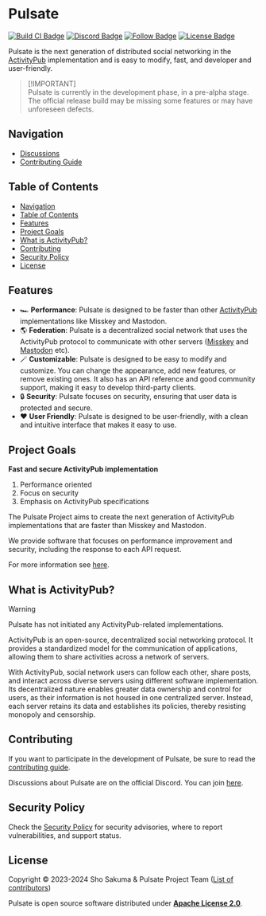 # Pulsate

[![Build CI Badge](https://github.com/pulsate-dev/pulsate/actions/workflows/build.yaml/badge.svg)](https://github.com/pulsate-dev/pulsate/actions/workflows/build.yaml)
[![Discord Badge](https://img.shields.io/discord/1155472831744856164?label=Discord&color=5865F2)](https://link.pulsate.dev/discord)
[![Follow Badge](https://img.shields.io/badge/Follow_me!-black?logo=x&logoColor=white)](https://link.pulsate.dev/x)
[![License Badge](https://img.shields.io/static/v1?label=Licence&message=Apache-2.0&color=BF485A)](./LICENSE)

Pulsate is the next generation of distributed social networking in the
[ActivityPub](#what-is-activitypub) implementation and is easy to modify,
fast, and developer and user-friendly.

> [!IMPORTANT]\
> Pulsate is currently in the development phase, in a pre-alpha stage. The
> official release build may be missing some features or may have unforeseen
> defects.

## Navigation

- [Discussions](https://link.pulsate.dev/discussions)
- [Contributing Guide](./CONTRIBUTING.md)

## Table of Contents

- [Navigation](#navigation)
- [Table of Contents](#table-of-contents)
- [Features](#features)
- [Project Goals](#project-goals)
- [What is ActivityPub?](#what-is-activitypub)
- [Contributing](#contributing)
- [Security Policy](#security-policy)
- [License](#license)

## Features

- 🏎️ **Performance**: Pulsate is designed to be faster than other [ActivityPub](#what-is-activitypub) implementations like Misskey and Mastodon.
- 🌎 **Federation**: Pulsate is a decentralized social network that uses the ActivityPub protocol to communicate with other servers ([Misskey](https://misskey-hub.net) and [Mastodon](https://joinmastodon.org) etc).
- 🪄 **Customizable**: Pulsate is designed to be easy to modify and customize. You can change the appearance, add new features, or remove existing ones. It also has an API reference and good community support, making it easy to develop third-party clients.
- 🔒 **Security**: Pulsate focuses on security, ensuring that user data is protected and secure.
- ❤️ **User Friendly**: Pulsate is designed to be user-friendly, with a clean and intuitive interface that makes it easy to use.

## Project Goals

**Fast and secure ActivityPub implementation**

1. Performance oriented
2. Focus on security
3. Emphasis on ActivityPub specifications

The Pulsate Project aims to create the next generation of ActivityPub implementations that are faster than Misskey and Mastodon.

We provide software that focuses on performance improvement and security, including the response to each API request.

For more information see [here](https://spec.pulsate.dev/project.html).

## What is ActivityPub?

> [!WARNING]
>
> Pulsate has not initiated any ActivityPub-related implementations.

ActivityPub is an open-source, decentralized social networking protocol. It
provides a standardized model for the communication of applications, allowing
them to share activities across a network of servers.

With ActivityPub, social network users can follow each other, share posts, and
interact across diverse servers using different software implementation. Its
decentralized nature enables greater data ownership and control for users, as
their information is not housed in one centralized server. Instead, each server
retains its data and establishes its policies, thereby resisting monopoly and
censorship.

## Contributing

If you want to participate in the development of Pulsate, be sure to read the [contributing guide](./CONTRIBUTING.md).

Discussions about Pulsate are on the official Discord. You can join [here](https://link.pulsate.dev/discord).

## Security Policy

Check the [Security Policy](./SECURITY.md) for security advisories, where to report vulnerabilities, and support status.

## License

Copyright © 2023-2024 Sho Sakuma & Pulsate Project Team ([List of contributors](./AUTHORS.md))

Pulsate is open source software distributed under [**Apache License 2.0**](./LICENSE).
